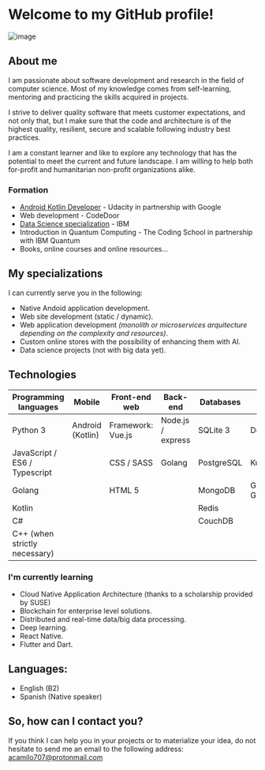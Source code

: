 # Welcome to my GitHub profile!
![image](https://user-images.githubusercontent.com/50815104/121280518-0d635880-c89c-11eb-95e6-283d058d9246.png)

## About me
I am passionate about software development and research in the field of computer science. Most of my knowledge comes from self-learning, mentoring and practicing the skills acquired in projects. 

I strive to deliver quality software that meets customer expectations, and not only that, but I make sure that the code and architecture is of the highest quality, resilient, secure and scalable following industry best practices.

I am a constant learner and like to explore any technology that has the potential to meet the current and future landscape.
I am willing to help both for-profit and humanitarian non-profit organizations alike.

### Formation
* [Android Kotlin Developer](https://graduation.udacity.com/confirm/NNVQSKAF) - Udacity in partnership with Google
* Web development - CodeDoor
* [Data Science specialization](https://www.credly.com/badges/66364595-086c-4582-bd2a-90c1f8a99b4d/public_url) - IBM
* Introduction in Quantum Computing - The Coding School in partnership with IBM Quantum
* Books, online courses and online resources...

## My specializations
I can currently serve you in the following:
* Native Andoid application development.
* Web site development (static / dynamic).
* Web application development _(monolith or microservices arquitecture depending on the complexity and resources)_.
* Custom online stores with the possibility of enhancing them with AI.
* Data science projects (not with big data yet). 

## Technologies
| **Programming languages** | Mobile | **Front-end web** | **Back-end** | **Databases** | **CI/CD** |
|--|--|--|--|--|--|
|Python 3|Android (Kotlin)|Framework: Vue.js|Node.js / express|SQLite 3|Docker|
|JavaScript / ES6 / Typescript| |CSS / SASS|Golang|PostgreSQL|Kubernetes|
|Golang| |HTML 5| |MongoDB|Git / GitHub|
|Kotlin| | | |Redis| |
|C#| | | |CouchDB| | |
|C++ (when strictly necessary)| | | | | |

### I'm currently learning
* Cloud Native Application Architecture (thanks to a scholarship provided by SUSE)
* Blockchain for enterprise level solutions.
* Distributed and real-time data/big data processing.
* Deep learning.
* React Native.
* Flutter and Dart.

## Languages: 
* English (B2)
* Spanish (Native speaker)

## So, how can I contact you?
If you think I can help you in your projects or to materialize your idea, do not hesitate to send me an email to the following address: acamilo707@protonmail.com
<!--
**ACSG-64/ACSG-64** is a ✨ _special_ ✨ repository because its `README.md` (this file) appears on your GitHub profile.

Here are some ideas to get you started:

- 🔭 I’m currently working on ...
- 🌱 I’m currently learning ...
- 👯 I’m looking to collaborate on ...
- 🤔 I’m looking for help with ...
- 💬 Ask me about ...
- 📫 How to reach me: ...
- 😄 Pronouns: ...
- ⚡ Fun fact: ...
-->

